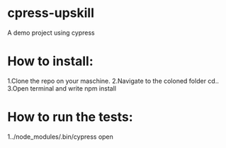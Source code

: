 # cpress-upskill
A demo project using cypress

# How to install:
1.Clone the repo on your maschine.
2.Navigate to the coloned folder cd..
3.Open terminal and write npm install

# How to run the tests:
1../node_modules/.bin/cypress open

